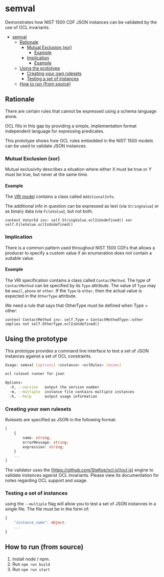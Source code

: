 # semval

Demonstrates how NIST 1500 CDF JSON instances can be validated by the use of OCL invariants.

<!-- TOC -->

- [semval](#semval)
    - [Rationale](#rationale)
        - [Mutual Exclusion (xor)](#mutual-exclusion-xor)
            - [Example](#example)
        - [Implication](#implication)
            - [Example](#example-1)
    - [Using the prototype](#using-the-prototype)
        - [Creating your own rulesets](#creating-your-own-rulesets)
        - [Testing a set of instances](#testing-a-set-of-instances)
    - [How to run (from source)](#how-to-run-from-source)

<!-- /TOC -->

## Rationale

There are certain rules that cannot be expressed using a schema language alone.

OCL fills in this gap by providing a simple, implementation format independent language for expressing predicates.

This prototype shows how OCL rules embedded in the NIST 1500 models can be used to validate JSON instances.

### Mutual Exclusion (xor)

Mutual exclusivity describes a situation where either *X* must be true or *Y* must be true, but never at the same time.

#### Example

The [VRI model](https://github.com/usnistgov/VoterRecordsInterchange/blob/master/VRI_UML_Documentation.md) contains a class called `AdditionalInfo`.

The additional info in question can be expressed as text (via `StringValue`) or as binary data (via `FileValue`), but not both.

```ocl
context VoterId inv: self.StringValue.oclIsUndefined() xor self.FileValue.oclIsUndefined()
```

### Implication

There is a common pattern used throughout NIST 1500 CDFs that allows a producer to specify a custom value if an enumeration does not contain a suitable value.

#### Example

The VRI specification contains a class called `ContactMethod`. The type of `ContactMethod` can be specified by its `Type` attribute. The value of `Type` may be `email`, `phone` or `other`. If the `Type` is `other`, then the actual value is expected in the `OtherType` attribute.

We need a rule that says that OtherType must be defined when Type = other:

```ocl
context ContactMethod inv: self.Type = ContactMethodType::other implies not self.OtherType.oclIsUndefined()
```

## Using the prototype

This prototype provides a command line interface to test a set of JSON instances against a set of OCL constraints.

```sh
Usage: semval [options] <instance> <oclRules> [enums]

ocl ruleset runner for json

Options:
  -V, --version   output the version number
  -m, --multiple  instance file contains multiple instances
  -h, --help      output usage information
```

### Creating your own rulesets

Rulesets are specified as JSON in the following format:

```typescript
[
    {
        name: string;
        errorMessage: string;
        expression: string;
    }
    ...
]
```

The validator uses the [https://github.com/SteKoe/ocl.js](ocl.js) engine to validate instances against OCL invariants. Please view its documentation for notes regarding OCL support and usage.

### Testing a set of instances

using the `--multiple` flag will allow you to test a set of JSON instances in a single file. The file must be in the form of:

```typescript
{
    "instance_name": object,
    ...
}
```

## How to run (from source)

1. Install node / npm.
2. Run `npm run build`
3. Run `npm run start`
